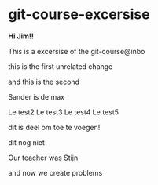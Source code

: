# git-course-excersise

<b>Hi Jim!!</b>

This is a excersise of the git-course@inbo

this is the first unrelated change

and this is the second

Sander is de max

Le test2
Le test3
Le test4
Le test5

dit is deel om toe te voegen!

dit nog niet

Our teacher was Stijn 

and now we create problems 
